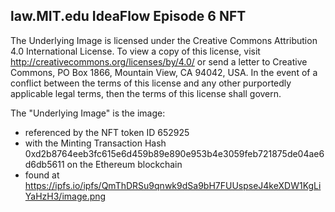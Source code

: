 ## law.MIT.edu IdeaFlow Episode 6 NFT

The Underlying Image is licensed under the Creative Commons Attribution 4.0 International License. To view a copy of this license, visit http://creativecommons.org/licenses/by/4.0/ or send a letter to Creative Commons, PO Box 1866, Mountain View, CA 94042, USA.  In the event of a conflict between the terms of this license and any other purportedly applicable legal terms, then the terms of this license shall govern. 

The "Underlying Image" is the image:
- referenced by the NFT token ID 652925
- with the Minting Transaction Hash 0xd2b8764eeb3fc615e6d459b89e890e953b4e3059feb721875de04ae6d6db5611 on the Ethereum blockchain
- found at https://ipfs.io/ipfs/QmThDRSu9qnwk9dSa9bH7FUUspseJ4keXDW1KgLiYaHzH3/image.png
